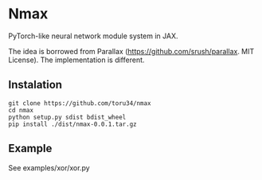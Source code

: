 # Nmax

PyTorch-like neural network module system in JAX.

The idea is borrowed from Parallax (https://github.com/srush/parallax. MIT License). The implementation is different.

## Instalation

```shell
git clone https://github.com/toru34/nmax
cd nmax
python setup.py sdist bdist_wheel
pip install ./dist/nmax-0.0.1.tar.gz
```

## Example

See examples/xor/xor.py

